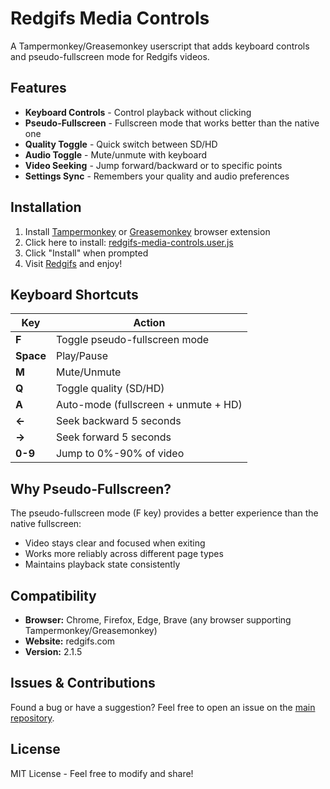 # Redgifs Media Controls

A Tampermonkey/Greasemonkey userscript that adds keyboard controls and pseudo-fullscreen mode for Redgifs videos.

## Features

- **Keyboard Controls** - Control playback without clicking
- **Pseudo-Fullscreen** - Fullscreen mode that works better than the native one
- **Quality Toggle** - Quick switch between SD/HD
- **Audio Toggle** - Mute/unmute with keyboard
- **Video Seeking** - Jump forward/backward or to specific points
- **Settings Sync** - Remembers your quality and audio preferences

## Installation

1. Install [Tampermonkey](https://www.tampermonkey.net/) or [Greasemonkey](https://www.greasespot.net/) browser extension
2. Click here to install: [redgifs-media-controls.user.js](redgifs-media-controls.user.js)
3. Click "Install" when prompted
4. Visit [Redgifs](https://www.redgifs.com/) and enjoy!

## Keyboard Shortcuts

| Key | Action |
|-----|--------|
| **F** | Toggle pseudo-fullscreen mode |
| **Space** | Play/Pause |
| **M** | Mute/Unmute |
| **Q** | Toggle quality (SD/HD) |
| **A** | Auto-mode (fullscreen + unmute + HD) |
| **←** | Seek backward 5 seconds |
| **→** | Seek forward 5 seconds |
| **0-9** | Jump to 0%-90% of video |

## Why Pseudo-Fullscreen?

The pseudo-fullscreen mode (F key) provides a better experience than the native fullscreen:
- Video stays clear and focused when exiting
- Works more reliably across different page types
- Maintains playback state consistently

## Compatibility

- **Browser:** Chrome, Firefox, Edge, Brave (any browser supporting Tampermonkey/Greasemonkey)
- **Website:** redgifs.com
- **Version:** 2.1.5

## Issues & Contributions

Found a bug or have a suggestion? Feel free to open an issue on the [main repository](../..).

## License

MIT License - Feel free to modify and share!
